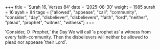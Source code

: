 +++
title = 'Surah 16, Verses 84'
date = '2025-08-30'
weight = 1985
surah = 16
ayah = 84
tags = ["allowed", "appease", "call", "community", "consider", "day", "disbeliever", "disbelievers", "faith", "lord", "neither", "plead", "prophet", "witnes", "witness"]
+++

˹Consider, O  Prophet,˺ the Day We will call ˹a prophet as˺ a witness from every faith-community. Then the disbelievers will neither be allowed to plead nor appease ˹their Lord˺.